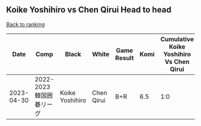 ## Koike Yoshihiro vs Chen Qirui Head to head

[Back to ranking](../../index.md)




| **Date** | **Comp** | **Black** | **White** | **Game Result** | **Komi** | **Cumulative Koike Yoshihiro Vs Chen Qirui** | **Koike Yoshihiro Streak** | **Chen Qirui Streak** | 
| --- | --- | --- | --- | --- | --- | --- | --- | --- |
| 2023-04-30 | 2022-2023韓国囲碁リーグ | Koike Yoshihiro | Chen Qirui | B+R | 6.5 | 1:0 | 1 | 0 |




